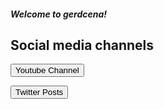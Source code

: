 ##### Welcome to gerdcena!

## Social media channels

<form action="https://www.youtube.com/@g3rdd">
    <input type="submit" value="Youtube Channel" />
</form>

<form action="https://x.com/GerdWasTaken">
    <input type="submit" value="Twitter Posts" />
</form>


